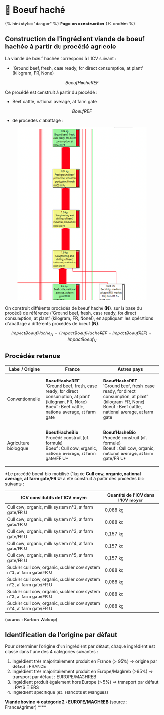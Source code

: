 # 🐄 Boeuf haché



{% hint style="danger" %}
**Page en construction**
{% endhint %}

## Construction de l'ingrédient viande de boeuf hachée à partir du procédé agricole

La viande de bœuf hachée correspond à l'ICV suivant :&#x20;

* 'Ground beef, fresh, case ready, for direct consumption, at plant' (kilogram, FR, None)

$$
BoeufHacheREF
$$

Ce procédé est construit à partir du procédé :&#x20;

* Beef cattle, national average, at farm gate

$$
BoeufREF
$$

* de procédés d'abattage : &#x20;

<figure><img src="../../.gitbook/assets/beef.png" alt=""><figcaption></figcaption></figure>

On construit différents procédés de boeuf haché **(N)**, sur la base du procédé de référence ('Ground beef, fresh, case ready, for direct consumption, at plant' (kilogram, FR, None!), en appliquant les opérations d'abattage à différents procédés de boeuf **(N)**.

$$
ImpactBoeufHache_N = (ImpactBoeufHacheREF - ImpactBoeufREF )+ImpactBoeuf_N
$$

##

## Procédés retenus

| Label / Origine        | France                                                                                                                                                                                                   | Autres pays                                                                                                                                                                             |
| ---------------------- | -------------------------------------------------------------------------------------------------------------------------------------------------------------------------------------------------------- | --------------------------------------------------------------------------------------------------------------------------------------------------------------------------------------- |
| Conventionnelle        | <p><strong>BoeufHacheREF</strong><br><strong></strong>'Ground beef, fresh, case ready, for direct consumption, at plant' (kilogram, FR, None)<br>Boeuf : Beef cattle, national average, at farm gate</p> | <p><strong>BoeufHacheREF</strong><br>'Ground beef, fresh, case ready, for direct consumption, at plant' (kilogram, FR, None)<br>Boeuf : Beef cattle, national average, at farm gate</p> |
| Agriculture biologique | <p><strong>BoeufHacheBio</strong><br>Procédé construit (cf. formule)<br>Boeuf : Cull cow, organic, national average, at farm gate/FR U*</p>                                                              | <p><strong>BoeufHacheBio</strong><br>Procédé construit (cf. formule)<br>Boeuf : Cull cow, organic, national average, at farm gate/FR U*</p>                                             |

\*Le procédé boeuf bio mobilisé (1kg de **Cull cow, organic, national average, at farm gate/FR U)** a été construit à partir des procédés bio suivants :&#x20;

| ICV constitutifs de l'ICV moyen                                      | Quantité de l'ICV dans l'ICV moyen |
| -------------------------------------------------------------------- | ---------------------------------- |
| Cull cow, organic, milk system n°1, at farm gate/FR U                | 0,088 kg                           |
| Cull cow, organic, milk system n°2, at farm gate/FR U                | 0,088 kg                           |
| Cull cow, organic, milk system n°3, at farm gate/FR U                | 0,157 kg                           |
| Cull cow, organic, milk system n°4, at farm gate/FR U                | 0,157 kg                           |
| Cull cow, organic, milk system n°5, at farm gate/FR U                | 0,157 kg                           |
| Suckler cull cow, organic, suckler cow system n°1, at farm gate/FR U | 0,088 kg                           |
| Suckler cull cow, organic, suckler cow system n°2, at farm gate/FR U | 0,088 kg                           |
| Suckler cull cow, organic, suckler cow system n°3, at farm gate/FR U | 0,088 kg                           |
| Suckler cull cow, organic, suckler cow system n°4, at farm gate/FR U | 0,088 kg                           |

(source : Karbon-Weloop)

## Identification de l'origine par défaut

Pour déterminer l'origine d'un ingrédient par défaut, chaque ingrédient est classé dans l'une des 4 catégories suivantes :&#x20;

1. Ingrédient très majoritairement produit en France (> 95%) => origine par défaut : FRANCE
2. Ingrédient très majoritairement produit en Europe/Maghreb (>95%) => transport par défaut : EUROPE/MAGHREB&#x20;
3. Ingrédient produit également hors Europe (> 5%) => transport par défaut : PAYS TIERS
4. Ingrédient spécifique (ex. Haricots et Mangues)&#x20;

**Viande bovine => catégorie 2 : EUROPE/MAGHREB** (source : FranceAgrimer) ****&#x20;
